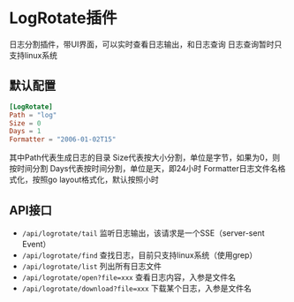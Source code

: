 # LogRotate插件

日志分割插件，带UI界面，可以实时查看日志输出，和日志查询
日志查询暂时只支持linux系统

## 默认配置
```toml
[LogRotate]
Path = "log"
Size = 0
Days = 1
Formatter = "2006-01-02T15"
```
其中Path代表生成日志的目录
Size代表按大小分割，单位是字节，如果为0，则按时间分割
Days代表按时间分割，单位是天，即24小时
Formatter日志文件名格式化，按照go layout格式化，默认按照小时

## API接口

- `/api/logrotate/tail` 监听日志输出，该请求是一个SSE（server-sent Event）
- `/api/logrotate/find` 查找日志，目前只支持linux系统（使用grep）
- `/api/logrotate/list` 列出所有日志文件
- `/api/logrotate/open?file=xxx` 查看日志内容，入参是文件名
- `/api/logrotate/download?file=xxx` 下载某个日志，入参是文件名